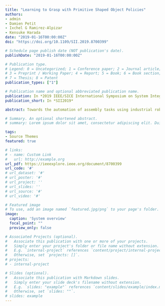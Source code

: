 ```yaml
---
title: "Learning to Grasp with Primitive Shaped Object Policies"
authors:
- admin
- Damien Petit
- Ixchel G Ramirez-Alpizar
- Kensuke Harada
date: "2019-01-16T00:00:00Z"
doi: "https://doi.org/10.1109/SII.2019.8700399"

# Schedule page publish date (NOT publication's date).
publishDate: "2019-01-16T00:00:00Z"

# Publication type.
# Legend: 0 = Uncategorized; 1 = Conference paper; 2 = Journal article;
# 3 = Preprint / Working Paper; 4 = Report; 5 = Book; 6 = Book section;
# 7 = Thesis; 8 = Patent
publication_types: ["1"]

# Publication name and optional abbreviated publication name.
publication: In *2019 IEEE/SICE International Symposium on System Integration*
publication_short: In *SII2019*

abstract: Towards the automation of assembly tasks using industrial robot manipulators, improving the robotic grasping is essential. In this paper, we employed a reinforcement learning method based on the policy search algorithm, call Guided Policy Search, to learn policies for the grasping problem. The goal was to evaluate if policies trained solely using sets of primitive shaped objects, can still achieve the task of grasping objects of more complex shapes. The results show that even using simple shaped objects; the method can learn policies that generalize to more complex shapes. Additionally, a robustness test was conducted to show that the visual component of the policy helps to guide the system when there is an error in the estimation of the target object pose.

# Summary. An optional shortened abstract.
# summary: Lorem ipsum dolor sit amet, consectetur adipiscing elit. Duis posuere tellus ac convallis placerat. Proin tincidunt magna sed ex sollicitudin condimentum.

tags:
- Source Themes
featured: true

# links:
# - name: Custom Link
#   url: http://example.org
url_pdf: https://ieeexplore.ieee.org/document/8700399
url_code: '#'
# url_dataset: '#'
# url_poster: '#'
# url_project: ''
# url_slides: ''
# url_source: '#'
# url_video: '#'

# Featured image
# To use, add an image named `featured.jpg/png` to your page's folder. 
image:
  caption: 'System overview'
  focal_point: ""
  preview_only: false

# Associated Projects (optional).
#   Associate this publication with one or more of your projects.
#   Simply enter your project's folder or file name without extension.
#   E.g. `internal-project` references `content/project/internal-project/index.md`.
#   Otherwise, set `projects: []`.
# projects:
# - internal-project

# Slides (optional).
#   Associate this publication with Markdown slides.
#   Simply enter your slide deck's filename without extension.
#   E.g. `slides: "example"` references `content/slides/example/index.md`.
#   Otherwise, set `slides: ""`.
# slides: example
---
```


<!-- {{% alert note %}}
Click the *Cite* button above to demo the feature to enable visitors to import publication metadata into their reference management software.
{{% /alert %}} -->

<!-- {{% alert note %}}
Click the *Slides* button above to demo Academic's Markdown slides feature.
{{% /alert %}}

Supplementary notes can be added here, including [code and math](https://sourcethemes.com/academic/docs/writing-markdown-latex/). -->

